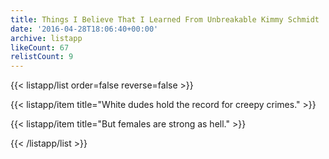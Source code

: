 ```yaml
---
title: Things I Believe That I Learned From Unbreakable Kimmy Schmidt
date: '2016-04-28T18:06:40+00:00'
archive: listapp
likeCount: 67
relistCount: 9
---
```


<!--more-->

{{< listapp/list order=false reverse=false >}}

   {{< listapp/item title="White dudes hold the record for creepy crimes." >}}

   {{< listapp/item title="But females are strong as hell." >}}

{{< /listapp/list >}}
